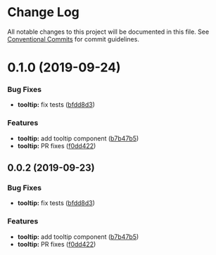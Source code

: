 # Change Log

All notable changes to this project will be documented in this file.
See [Conventional Commits](https://conventionalcommits.org) for commit guidelines.

# 0.1.0 (2019-09-24)

### Bug Fixes

- **tooltip:** fix tests ([bfdd8d3](https://github.com/synerise/ds/commit/bfdd8d3))

### Features

- **tooltip:** add tooltip component ([b7b47b5](https://github.com/synerise/ds/commit/b7b47b5))
- **tooltip:** PR fixes ([f0dd422](https://github.com/synerise/ds/commit/f0dd422))

## 0.0.2 (2019-09-23)

### Bug Fixes

- **tooltip:** fix tests ([bfdd8d3](https://github.com/synerise/ds/commit/bfdd8d3))

### Features

- **tooltip:** add tooltip component ([b7b47b5](https://github.com/synerise/ds/commit/b7b47b5))
- **tooltip:** PR fixes ([f0dd422](https://github.com/synerise/ds/commit/f0dd422))

